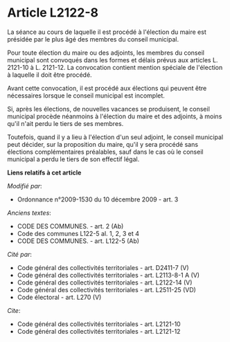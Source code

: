# Article L2122-8

La séance au cours de laquelle il est procédé à l'élection du maire est présidée par le plus âgé des membres du conseil
municipal. 

Pour toute élection du maire ou des adjoints, les membres du conseil municipal sont convoqués dans les formes et délais
prévus aux articles L. 2121-10 à L. 2121-12. La convocation contient mention spéciale de l'élection à laquelle il doit être
procédé. 

Avant cette convocation, il est procédé aux élections qui peuvent être nécessaires lorsque le conseil municipal est
incomplet. 

Si, après les élections, de nouvelles vacances se produisent, le conseil municipal procède néanmoins à l'élection du maire et
des adjoints, à moins qu'il n'ait perdu le tiers de ses membres. 

Toutefois, quand il y a lieu à l'élection d'un seul adjoint, le conseil municipal peut décider, sur la proposition du maire,
qu'il y sera procédé sans élections complémentaires préalables, sauf dans le cas où le conseil municipal a perdu le tiers de
son effectif légal.

**Liens relatifs à cet article**

_Modifié par_:

  - Ordonnance n°2009-1530 du 10 décembre 2009 - art. 3

_Anciens textes_:

  - CODE DES COMMUNES. - art. 2 (Ab)
  - Code des communes L122-5 al. 1, 2, 3 et 4
  - CODE DES COMMUNES. - art. L122-5 (Ab)

_Cité par_:

  - Code général des collectivités territoriales - art. D2411-7 (V)
  - Code général des collectivités territoriales - art. L2113-8-1 A (V)
  - Code général des collectivités territoriales - art. L2122-14 (V)
  - Code général des collectivités territoriales - art. L2511-25 (VD)
  - Code électoral - art. L270 (V)

_Cite_:

  - Code général des collectivités territoriales - art. L2121-10
  - Code général des collectivités territoriales - art. L2121-12
